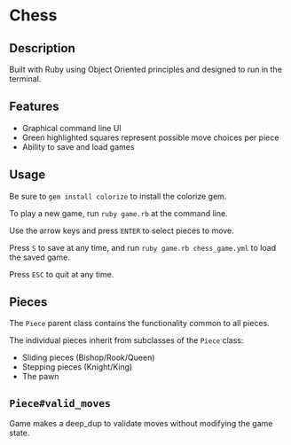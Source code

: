 # Chess

## Description

Built with Ruby using Object Oriented principles and designed to run in the terminal.

## Features

* Graphical command line UI
* Green highlighted squares represent possible move choices per piece
* Ability to save and load games

## Usage

Be sure to `gem install colorize` to install the colorize gem.

To play a new game, run `ruby game.rb` at the command line.

Use the arrow keys and press `ENTER` to select pieces to move.

Press `S` to save at any time, and run `ruby game.rb chess_game.yml` to load the saved game.

Press `ESC` to quit at any time.

## Pieces

The `Piece` parent class contains the functionality common to all pieces.

The individual pieces inherit from subclasses of the `Piece` class:

* Sliding pieces (Bishop/Rook/Queen)
* Stepping pieces (Knight/King)
* The pawn

## `Piece#valid_moves`

Game makes a deep_dup to validate moves without modifying the game state.

